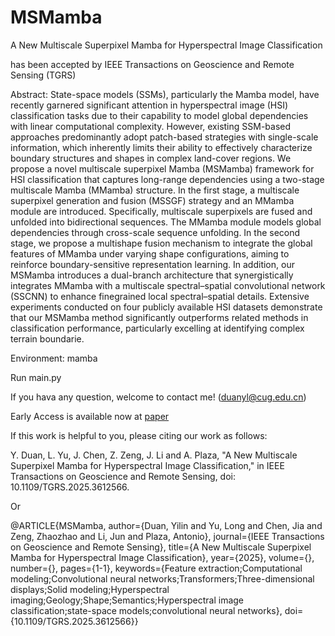 # MSMamba

A New Multiscale Superpixel Mamba for Hyperspectral Image Classification

has been accepted by IEEE Transactions on Geoscience and Remote Sensing (TGRS)

Abstract: State-space models (SSMs), particularly the Mamba model, have recently garnered significant attention in hyperspectral image (HSI) classification tasks due to their capability to model global dependencies with linear computational complexity. However, existing SSM-based approaches predominantly adopt patch-based strategies with single-scale information, which inherently limits their ability to effectively characterize boundary structures and shapes in complex land-cover regions. We propose a novel multiscale superpixel Mamba (MSMamba) framework for HSI classification that captures long-range dependencies using a two-stage multiscale Mamba (MMamba) structure. In the first stage, a multiscale superpixel generation and fusion (MSSGF) strategy and an MMamba module are introduced. Specifically, multiscale superpixels are fused and unfolded into bidirectional sequences. The MMamba module models global dependencies through cross-scale sequence unfolding. In the second stage, we propose a multishape fusion mechanism to integrate the global features of MMamba under varying shape configurations, aiming to reinforce boundary-sensitive representation learning. In addition, our MSMamba introduces a dual-branch architecture that synergistically integrates MMamba with a multiscale spectral–spatial convolutional network (SSCNN) to enhance finegrained local spectral–spatial details. Extensive experiments conducted on four publicly available HSI datasets demonstrate that our MSMamba method significantly outperforms related methods in classification performance, particularly excelling at identifying complex terrain boundarie.

Environment: mamba

Run  main.py

If you hava any question, welcome to contact me! (duanyl@cug.edu.cn)

Early Access is available now at [paper](https://ieeexplore.ieee.org/abstract/document/11175220)

If this work is helpful to you, please citing our work as follows: 

Y. Duan, L. Yu, J. Chen, Z. Zeng, J. Li and A. Plaza, "A New Multiscale Superpixel Mamba for Hyperspectral Image Classification," in IEEE Transactions on Geoscience and Remote Sensing, doi: 10.1109/TGRS.2025.3612566.


Or

@ARTICLE{MSMamba,
  author={Duan, Yilin and Yu, Long and Chen, Jia and Zeng, Zhaozhao and Li, Jun and Plaza, Antonio},
  journal={IEEE Transactions on Geoscience and Remote Sensing}, 
  title={A New Multiscale Superpixel Mamba for Hyperspectral Image Classification}, 
  year={2025},
  volume={},
  number={},
  pages={1-1},
  keywords={Feature extraction;Computational modeling;Convolutional neural networks;Transformers;Three-dimensional displays;Solid modeling;Hyperspectral imaging;Geology;Shape;Semantics;Hyperspectral image classification;state-space models;convolutional neural networks},
  doi={10.1109/TGRS.2025.3612566}}

